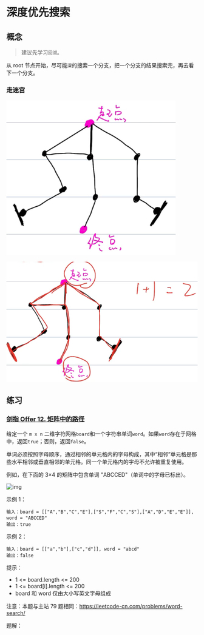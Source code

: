 # 深度优先搜索

## 概念

> 建议先学习`回溯`。

从 root 节点开始，尽可能`深`的搜索一个分支，把一个分支的结果搜索完，再去看下一个分支。

### 走迷宫

![image-20210610171837620](images/image-20210610171837620.png)

![image-20210610172048618](images/image-20210610172048618.png)



## 练习

### [剑指 Offer 12. 矩阵中的路径](https://leetcode-cn.com/leetbook/read/illustration-of-algorithm/58wowd/)

给定一个 `m x n` 二维字符网格` board `和一个字符串单词` word `。如果` word `存在于网格中，返回` true `；否则，返回` false `。

单词必须按照字母顺序，通过相邻的单元格内的字母构成，其中“相邻”单元格是那些水平相邻或垂直相邻的单元格。同一个单元格内的字母不允许被重复使用。

例如，在下面的 3×4 的矩阵中包含单词 "ABCCED"（单词中的字母已标出）。

![img](https://assets.leetcode.com/uploads/2020/11/04/word2.jpg)

示例 1：

```
输入：board = [["A","B","C","E"],["S","F","C","S"],["A","D","E","E"]], word = "ABCCED"
输出：true
```

示例 2：

```
输入：board = [["a","b"],["c","d"]], word = "abcd"
输出：false
```


提示：

- 1 <= board.length <= 200
- 1 <= board[i].length <= 200
- board 和 word 仅由大小写英文字母组成


注意：本题与主站 79 题相同：https://leetcode-cn.com/problems/word-search/

题解：

```java
```

